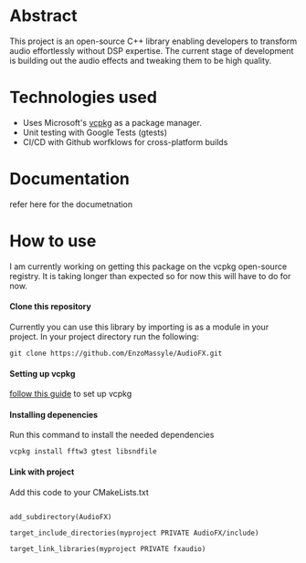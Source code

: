 # Abstract
This project is an open-source C++ library enabling developers to transform audio effortlessly without DSP expertise. The current stage of development is building out the audio effects and tweaking them to be high quality. 

# Technologies used
* Uses Microsoft's [vcpkg](https://github.com/microsoft/vcpkg) as a package manager.
* Unit testing with Google Tests (gtests)
* CI/CD with Github worfklows for cross-platform builds

# Documentation
refer here for the documetnation
# How to use 
I am currently working on getting this package on the vcpkg open-source registry. It is taking longer than expected so for now this will have to do for now. 
#### Clone this repository
Currently you can use this library by importing is as a module in your project. In your project directory run the following: 
```Console
git clone https://github.com/EnzoMassyle/AudioFX.git
```
#### Setting up vcpkg
[follow this guide](https://learn.microsoft.com/en-us/vcpkg/get_started/get-started?pivots=shell-bash) to set up vcpkg

#### Installing depenencies
Run this command to install the needed dependencies
```Console
vcpkg install fftw3 gtest libsndfile
```

#### Link with project

Add this code to your CMakeLists.txt
```Console

add_subdirectory(AudioFX)

target_include_directories(myproject PRIVATE AudioFX/include)

target_link_libraries(myproject PRIVATE fxaudio)

```








<!-- # How to Use
To use this application, put any voice samples in the samples folder. In src/main.cpp, apply audio processing to a given .mp3 or .wav file

First install [libsndfile](https://github.com/libsndfile/libsndfile)
Clone this [FFT Repo](https://github.com/mborgerding/kissfft)

navigate to the build directory 

run `cd build` \
run `cmake ..` \
run `make` 

excecute the `mc` excetuable providing a sound file. Here is provided with an example sound file \
`./mc Diner.wav`

A file titled out.wav will be written to the build directory -->
